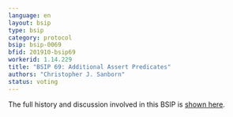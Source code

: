 ```yaml
---
language: en
layout: bsip
type: bsip
category: protocol
bsip: bsip-0069
bfid: 201910-bsip69
workerid: 1.14.229
title: "BSIP 69: Additional Assert Predicates"
authors: "Christopher J. Sanborn"
status: voting
---
```


The full history and discussion involved in this BSIP is
[shown here](https://github.com/bitshares/bsips/issues/175).
